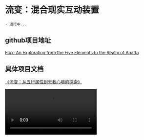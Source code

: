 # 流变：混合现实互动装置

~~~
- 进行中...
~~~

## github项目地址
[Flux: An Exploration from the Five Elements to the Realm of Anatta](https://github.com/AlienHO/Flux)


## 具体项目文档
[《流变：从五行属性到无我心境的探索》](https://alienho.github.io/Flux/)

<video src="04.mp4" preview-src="04.png"/>


**作品名称**：  
《流变：从五行属性到无我心境的探索》  
(Flux: An Exploration from the Five Elements to the Realm of Anatta)

**创作者**：  
何雅琳、阮文诺、黄圳、霍锡元、王田宇

**指导老师**：  
黄露莎、马良华、雷鸣

**开发指导**：  
王霖

**创作时间**：  
2024年3月

**媒介与形式**：  
混合现实互动装置

**作品尺寸和材料**：  
尺寸可变，主要材料包括hololens2头戴设备和镜子

**主题和内容**：  
《流变》结合中国传统的五行理论和佛教的无我观念，利用虚拟现实技术创造出一系列互动空间。体验者将穿梭于金、木、水、火、土等五行元素构成的虚拟环境，探索自我认知的多维变化和深层内涵。

**意图和目的**：  
本作品致力于通过沉浸式体验，引发体验者对自我认知不断变化的新视角。创作者意图借助传统哲学与现代技术的结合，启发体验者对个人身份与自然界关系的深入思考。

**版权和归属信息**：  
版权所有 © 2024 何雅琳、阮文诺、黄圳、霍锡元、王田宇。所有权利保留。
